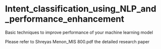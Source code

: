 # Intent_classification_using_NLP_and_performance_enhancement
Basic techniques to improve performance of your machine learning model

Please refer to Shreyas Menon_MIS 800.pdf the detailed research paper
